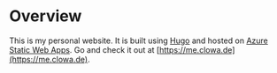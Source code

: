 # Overview

This is my personal website. It is built using [Hugo](https://gohugo.io/) and hosted on [Azure Static Web Apps](https://azure.microsoft.com/de-de/products/app-service/static). Go and check it out at [https://me.clowa.de](https://me.clowa.de).
